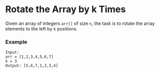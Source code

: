 # Rotate the Array by k Times
Given an array of integers `arr[]` of size `n`, the task is to rotate the array elements to the left by `k` positions.
### Example
```
Input: 
arr = [1,2,3,4,5,6,7]
k = 3
Output: [5,6,7,1,2,3,4]
```